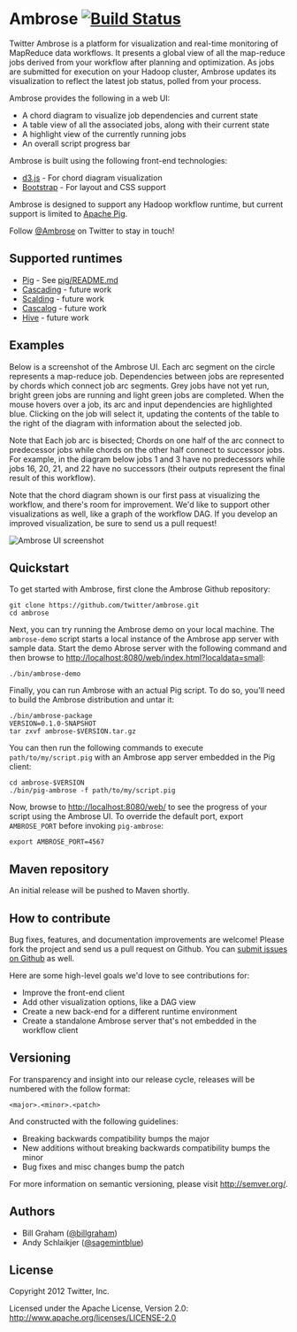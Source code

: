 # Ambrose [![Build Status](https://secure.travis-ci.org/twitter/ambrose.png)](http://travis-ci.org/twitter/ambrose)

Twitter Ambrose is a platform for visualization and real-time monitoring of MapReduce data workflows.
It presents a global view of all the map-reduce jobs derived from your workflow after planning and
optimization. As jobs are submitted for execution on your Hadoop cluster, Ambrose updates its
visualization to reflect the latest job status, polled from your process.

Ambrose provides the following in a web UI:

* A chord diagram to visualize job dependencies and current state
* A table view of all the associated jobs, along with their current state
* A highlight view of the currently running jobs
* An overall script progress bar

Ambrose is built using the following front-end technologies:

* [d3.js](http://d3js.org) - For chord diagram visualization
* [Bootstrap](http://twitter.github.com/bootstrap/) - For layout and CSS support

Ambrose is designed to support any Hadoop workflow runtime, but current support is limited to
[Apache Pig](http://pig.apache.org/).

Follow [@Ambrose](https://twitter.com/ambrose) on Twitter to stay in touch!

## Supported runtimes

* [Pig](http://pig.apache.org/) - See [pig/README.md](ambrose/blob/master/pig/README.md)
* [Cascading](http://www.cascading.org/) - future work
* [Scalding](https://github.com/twitter/scalding) - future work
* [Cascalog](https://github.com/nathanmarz/cascalog) - future work
* [Hive](http://hive.apache.org/) - future work

## Examples

Below is a screenshot of the Ambrose UI. Each arc segment on the circle represents a map-reduce job.
Dependencies between jobs are represented by chords which connect job arc segments.
Grey jobs have not yet run, bright green jobs are running and light green jobs are completed.
When the mouse hovers over a job, its arc and input dependencies are highlighted blue. Clicking on
the job will select it, updating the contents of the table to the right of the diagram with
information about the selected job.

Note that Each job arc is bisected; Chords on one half of the arc connect to predecessor jobs while
chords on the other half connect to successor jobs. For example, in the diagram below jobs 1 and 3
have no predecessors while jobs 16, 20, 21, and 22 have no successors (their outputs represent the
final result of this workflow).

Note that the chord diagram shown is our first pass at visualizing the workflow, and there's room
for improvement. We'd like to support other visualizations as well, like a graph of the workflow DAG.
If you develop an improved visualization, be sure to send us a pull request!

![Ambrose UI screenshot](https://github.com/twitter/ambrose/raw/master/docs/img/ambrose-ss1.png)

## Quickstart

To get started with Ambrose, first clone the Ambrose Github repository:

```
git clone https://github.com/twitter/ambrose.git
cd ambrose
```

Next, you can try running the Ambrose demo on your local machine. The `ambrose-demo` script starts a
local instance of the Ambrose app server with sample data. Start the demo Abrose server with the
following command and then browse to
[http://localhost:8080/web/index.html?localdata=small](http://localhost:8080/web/index.html?localdata=small):

```
./bin/ambrose-demo
```

Finally, you can run Ambrose with an actual Pig script. To do so, you'll need to build the
Ambrose distribution and untar it:

```
./bin/ambrose-package
VERSION=0.1.0-SNAPSHOT
tar zxvf ambrose-$VERSION.tar.gz
```

You can then run the following commands to execute `path/to/my/script.pig` with an Ambrose app server
embedded in the Pig client:

```
cd ambrose-$VERSION
./bin/pig-ambrose -f path/to/my/script.pig
```

Now, browse to [http://localhost:8080/web/](http://localhost:8080/web/) to see the progress of your script
using the Ambrose UI. To override the default port, export `AMBROSE_PORT` before invoking `pig-ambrose`:

```
export AMBROSE_PORT=4567
```

## Maven repository

An initial release will be pushed to Maven shortly.

## How to contribute

Bug fixes, features, and documentation improvements are welcome! Please fork the project and send us
a pull request on Github. You can [submit issues on Github](https://github.com/twitter/ambrose/issues)
as well.

Here are some high-level goals we'd love to see contributions for:

* Improve the front-end client
* Add other visualization options, like a DAG view
* Create a new back-end for a different runtime environment
* Create a standalone Ambrose server that's not embedded in the workflow client

## Versioning

For transparency and insight into our release cycle, releases will be numbered with the follow format:

`<major>.<minor>.<patch>`

And constructed with the following guidelines:

* Breaking backwards compatibility bumps the major
* New additions without breaking backwards compatibility bumps the minor
* Bug fixes and misc changes bump the patch

For more information on semantic versioning, please visit http://semver.org/.

## Authors

* Bill Graham ([@billgraham](https://twitter.com/billgraham))
* Andy Schlaikjer ([@sagemintblue](https://twitter.com/sagemintblue))

## License

Copyright 2012 Twitter, Inc.

Licensed under the Apache License, Version 2.0: http://www.apache.org/licenses/LICENSE-2.0
